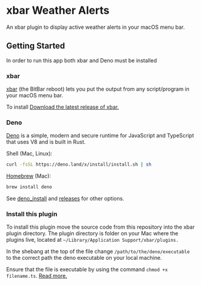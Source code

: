 # xbar Weather Alerts

An xbar plugin to display active weather alerts in your macOS menu bar.

## Getting Started

In order to run this app both xbar and Deno must be installed

### xbar

[xbar](https://github.com/matryer/xbar) (the BitBar reboot) lets you put the
output from any script/program in your macOS menu bar.

To install
[Download the latest release of xbar.](https://github.com/matryer/xbar/releases)

### Deno

[Deno](https://github.com/denoland/deno) is a simple, modern and secure runtime
for JavaScript and TypeScript that uses V8 and is built in Rust.

Shell (Mac, Linux):

```sh
curl -fsSL https://deno.land/x/install/install.sh | sh
```

[Homebrew](https://formulae.brew.sh/formula/deno) (Mac):

```sh
brew install deno
```

See
[deno_install](https://github.com/denoland/deno_install/blob/master/README.md)
and [releases](https://github.com/denoland/deno/releases) for other options.

### Install this plugin

To install this plugin move the source code from this repository into the xbar
plugin directory. The plugin directory is folder on your Mac where the plugins
live, located at `~/Library/Application Support/xbar/plugins.`

In the shebang at the top of the file change `/path/to/the/deno/executable` to
the correct path the deno executable on your local machine.

Ensure that the file is executable by using the command `chmod +x filename.ts`.
[Read more.](https://github.com/matryer/xbar#installing-plugins)
